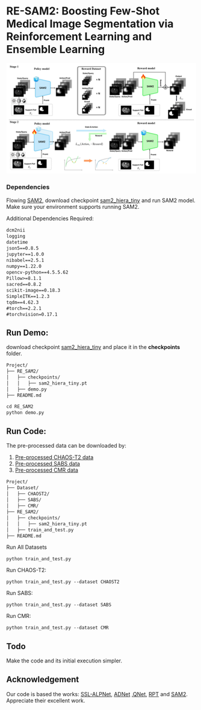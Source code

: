 # RE-SAM2: Boosting Few-Shot Medical Image Segmentation via Reinforcement Learning and Ensemble Learning

![pipeline](./fig/RE_SAM2.jpg)

### Dependencies

Flowing [SAM2](https://github.com/facebookresearch/sam2), download checkpoint [sam2_hiera_tiny](https://dl.fbaipublicfiles.com/segment_anything_2/072824/sam2_hiera_tiny.pt) and run SAM2 model. Make sure your environment supports running SAM2.

Additional Dependencies Required:

```
dcm2nii
logging
datetime
json5==0.8.5
jupyter==1.0.0
nibabel==2.5.1
numpy==1.22.0
opencv-python==4.5.5.62
Pillow>=8.1.1
sacred==0.8.2
scikit-image==0.18.3
SimpleITK==1.2.3
tqdm==4.62.3
#torch==2.2.1
#torchvision=0.17.1
```

## Run Demo:

download checkpoint [sam2_hiera_tiny](https://dl.fbaipublicfiles.com/segment_anything_2/072824/sam2_hiera_tiny.pt) and place it in the **checkpoints** folder.

```
Project/
├── RE_SAM2/
│   ├── checkpoints/
│   │   ├── sam2_hiera_tiny.pt
│   ├── demo.py
├── README.md
```

```
cd RE_SAM2
python demo.py
```

## Run Code:

The pre-processed data can be downloaded by:

1. [Pre-processed CHAOS-T2 data](https://drive.google.com/drive/folders/12-oaFZP6LjrKUFcydJplx9QUOfO8qn3o)
2. [Pre-processed SABS data](https://drive.google.com/drive/folders/1fLPY2MLIsQwREgsTz2IZTBASFch_IcqS?usp=drive_link)
3. [Pre-processed CMR data](https://drive.google.com/drive/folders/100-QvlvtCeiHTioGjb--U_oU6gvg5oUc?usp=sharing)

```
Project/
├── Dataset/
│   ├── CHAOST2/
│   ├── SABS/
│   ├── CMR/
├── RE_SAM2/
│   ├── checkpoints/
│   │   ├── sam2_hiera_tiny.pt
│   ├── train_and_test.py
├── README.md
```

Run All Datasets

```
python train_and_test.py
```

Run CHAOS-T2:

```
python train_and_test.py --dataset CHAOST2
```

Run SABS:

```
python train_and_test.py --dataset SABS
```

Run CMR:

```
python train_and_test.py --dataset CMR
```

## Todo

Make the code and its initial execution simpler.

## Acknowledgement

Our code is based the works: [SSL-ALPNet](https://github.com/cheng-01037/Self-supervised-Fewshot-Medical-Image-Segmentation), [ADNet](https://github.com/sha168/ADNet) ,[QNet](https://github.com/ZJLAB-AMMI/Q-Net), [RPT](https://github.com/YazhouZhu19/RPT) and [SAM2](https://github.com/facebookresearch/sam2). Appreciate their excellent work.


